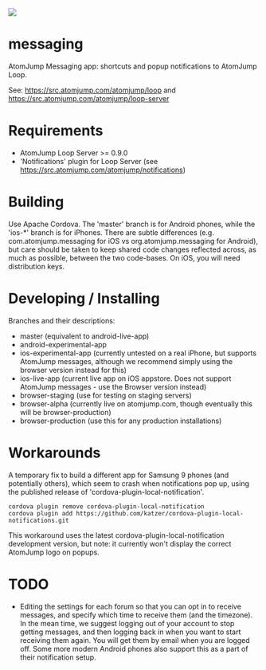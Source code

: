 <img src="https://atomjump.com/images/logo80.png">

# messaging
AtomJump Messaging app: shortcuts and popup notifications to AtomJump Loop.

See:
https://src.atomjump.com/atomjump/loop
and
https://src.atomjump.com/atomjump/loop-server


# Requirements

* AtomJump Loop Server >= 0.9.0
* 'Notifications' plugin for Loop Server (see https://src.atomjump.com/atomjump/notifications)


# Building

Use Apache Cordova.
The 'master' branch is for Android phones, while the 'ios-*' branch is for iPhones. There are subtle differences (e.g. com.atomjump.messaging for iOS vs org.atomjump.messaging for Android), but care should be taken to keep shared code changes reflected across, as much as possible, between the two code-bases.
On iOS, you will need distribution keys.


# Developing / Installing

Branches and their descriptions:

* master   (equivalent to android-live-app)
* android-experimental-app
* ios-experimental-app    (currently untested on a real iPhone, but supports AtomJump messages, although we recommend simply using the browser version instead for this)
* ios-live-app   (current live app on iOS appstore. Does not support AtomJump messages - use the Browser version instead)
* browser-staging      (use for testing on staging servers)
* browser-alpha        (currently live on atomjump.com, though eventually this will be browser-production)
* browser-production   (use this for any production installations)


# Workarounds

A temporary fix to build a different app for Samsung 9 phones (and potentially others), which seem to crash when notifications pop up, using the published release of 'cordova-plugin-local-notification'.

```
cordova plugin remove cordova-plugin-local-notification
cordova plugin add https://github.com/katzer/cordova-plugin-local-notifications.git
```

This workaround uses the latest cordova-plugin-local-notification development version, but note: it currently won't display the correct AtomJump logo on popups.


# TODO

* Editing the settings for each forum so that you can opt in to receive messages, and specify which time to receive them (and the timezone). In the mean time, we suggest logging out of your account to stop getting messages, and then logging back in when you want to start receiving them again. You will get them by email when you are logged off. Some more modern Android phones also support this as a part of their notification setup.

